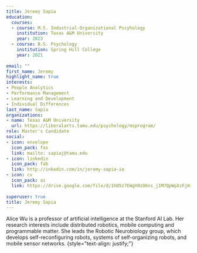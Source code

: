 ```yaml
---
title: Jeremy Sapia
education:
  courses:
  - course: M.S. Industrial-Organizational Pscyhology
    institution: Texas A&M University 
    year: 2023
  - course: B.S. Psychology
    institution: Spring Hill College
    year: 2021
    
email: ""
first_name: Jeremy 
highlight_name: true
interests:
- People Analytics 
- Performance Management 
- Learning and Development 
- Individual Differences 
last_name: Sapia
organizations:
- name: Texas A&M University 
  url: https://liberalarts.tamu.edu/psychology/msprogram/ 
role: Master's Candidate
social:
- icon: envelope
  icon_pack: fas
  link: mailto: sapiaj@tamu.edu
- icon: linkedin
  icon_pack: fab
  link: http://inkedin.com/in/jeremy-sapia-io
- icon: cv
  icon_pack: ai
  link: https://drive.google.com/file/d/1hD5z7EWgY0zO6ns_jIM7QpWpXzFjHiRx/view?usp=share_link
  
superuser: true
title: Jeremy Sapia
---
```


Alice Wu is a professor of artificial intelligence at the Stanford AI Lab. Her research interests include distributed robotics, mobile computing and programmable matter. She leads the Robotic Neurobiology group, which develops self-reconfiguring robots, systems of self-organizing robots, and mobile sensor networks.
{style="text-align: justify;"}
